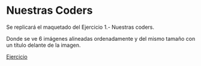 # Nuestras Coders

Se replicará el maquetado del Ejercicio 1.- Nuestras coders.

Donde se ve 6 imágenes alineadas ordenadamente y del mismo tamaño con un título delante de la imagen.

[Ejercicio](../NuestrasCoders/assets/images/coders.png)
